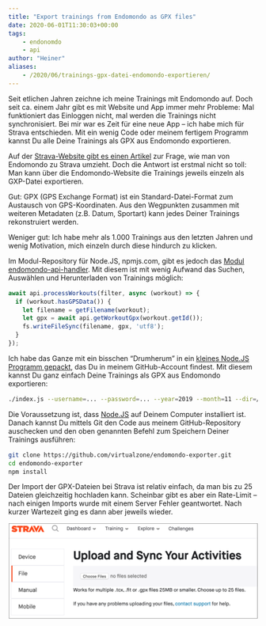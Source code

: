 ```yaml
---
title: "Export trainings from Endomondo as GPX files"
date: 2020-06-01T11:30:03+00:00
tags:
    - endonomdo
    - api
author: "Heiner"
aliases:
    - /2020/06/trainings-gpx-datei-endomondo-exportieren/
---
```


Seit etlichen Jahren zeichne ich meine Trainings mit Endomondo auf. Doch seit ca. einem Jahr gibt es mit Website und App immer mehr Probleme: Mal funktioniert das Einloggen nicht, mal werden die Trainings nicht synchronisiert. Bei mir war es Zeit für eine neue App – ich habe mich für Strava entschieden. Mit ein wenig Code oder meinem fertigem Programm kannst Du alle Deine Trainings als GPX aus Endomondo exportieren.

Auf der [Strava-Website gibt es einen Artikel](https://support.strava.com/hc/en-us/articles/216917747-Moving-your-activity-history-from-Endomondo-to-Strava) zur Frage, wie man von Endomondo zu Strava umzieht. Doch die Antwort ist erstmal nicht so toll: Man kann über die Endomondo-Website die Trainings jeweils einzeln als GXP-Datei exportieren.

Gut: GPX (GPS Exchange Format) ist ein Standard-Datei-Format zum Austausch von GPS-Koordinaten. Aus den Wegpunkten zusammen mit weiteren Metadaten (z.B. Datum, Sportart) kann jedes Deiner Trainings rekonstruiert werden.

Weniger gut: Ich habe mehr als 1.000 Trainings aus den letzten Jahren und wenig Motivation, mich einzeln durch diese hindurch zu klicken.

Im Modul-Repository für Node.JS, npmjs.com, gibt es jedoch das [Modul endomondo-api-handler](https://www.npmjs.com/package/endomondo-api-handler). Mit diesem ist mit wenig Aufwand das Suchen, Auswählen und Herunterladen von Trainings möglich:

```javascript
await api.processWorkouts(filter, async (workout) => {
  if (workout.hasGPSData()) {
    let filename = getFilename(workout);
    let gpx = await api.getWorkoutGpx(workout.getId());
    fs.writeFileSync(filename, gpx, 'utf8');
  }
});
```

Ich habe das Ganze mit ein bisschen “Drumherum” in ein [kleines Node.JS Programm gepackt](https://github.com/virtualzone/endomondo-exporter), das Du in meinem GitHub-Account findest. Mit diesem kannst Du ganz einfach Deine Trainings als GPX aus Endomondo exportieren:

```bash
./index.js --username=... --password=... --year=2019 --month=11 --dir=/home/john/trainings
```

Die Voraussetzung ist, dass [Node.JS](https://nodejs.org/) auf Deinem Computer installiert ist. Danach kannst Du mittels Git den Code aus meinem GitHub-Repository auschecken und den oben genannten Befehl zum Speichern Deiner Trainings ausführen:

```bash
git clone https://github.com/virtualzone/endomondo-exporter.git
cd endomondo-exporter
npm install
```

Der Import der GPX-Dateien bei Strava ist relativ einfach, da man bis zu 25 Dateien gleichzeitig hochladen kann. Scheinbar gibt es aber ein Rate-Limit – nach einigen Imports wurde mit einem Server Fehler geantwortet. Nach kurzer Wartezeit ging es dann aber jeweils wieder.

![](/img/strava-import.png)